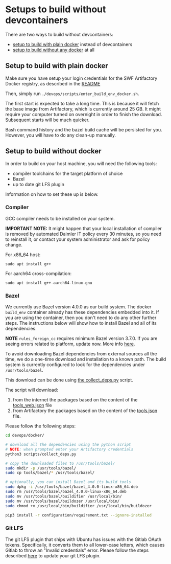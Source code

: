 # Setups to build without devcontainers

There are two ways to build without devcontainers:

* [setup to build with plain docker](#setup-to-build-with-plain-docker) instead of devcontainers
* [setup to build without any docker](#setup-to-build-without-docker) at all

## Setup to build with plain docker

Make sure you have setup your login credentials for the SWF Artifactory Docker registry, as described in the
[README](../README.md#setup-credentials-for-swf-artifactory-docker-registry)

Then, simply run `./devops/scripts/enter_build_env_docker.sh`.

The first start is expected to take a long time. This is because it will fetch the base image from Artifactory, which
is currently around 25 GB. It might require your computer turned on overnight in order to finish the download.
Subsequent starts will be much quicker.

Bash command history and the bazel build cache will be persisted for you. However, you will have to do any clean-up
manually.

## Setup to build without docker

In order to build on your host machine, you will need the following tools:

* compiler toolchains for the target platform of choice
* Bazel
* up to date git LFS plugin

Information on how to set these up is below.

### Compiler

GCC compiler needs to be installed on your system.

**IMPORTANT NOTE:** It might happen that your local installation of compiler is removed by automated Daimler IT policy
every 30 minutes, so you need to reinstall it, or contact your system administrator and ask for policy change.

For x86_64 host:

```
sudo apt install g++
```

For aarch64 cross-compilation:

```
sudo apt install g++-aarch64-linux-gnu
```

### Bazel

We currently use Bazel version 4.0.0 as our build system. The docker `build_env` container already has these
dependencies embedded into it. If you are using the container, then you don't need to do any other further steps. The
instructions below will show how to install Bazel and all of its dependencies.

**NOTE** `rules_foreign_cc` requires minimum Bazel version 3.7.0. If you are seeing errors related to platform, update
now. More info [here](https://github.com/bazelbuild/rules_foreign_cc/commit/f48ec05fed3170b8b32bbc4b6d8fd4175f8b8cff).

To avoid downloading Bazel dependencies from external sources all the time, we do a one-time download and installation
to a known path. The build system is currently configured to look for the dependencies under `/usr/tools/bazel`.

This download can be done using [the collect_deps.py](../devops/docker/scripts/collect_deps.py) script.

The script will download:

1. from the internet the packages based on the content of the
[tools_web.json](../devops/docker/configuration/tools_web.json) file
2. from Artifactory the packages based on the content of the [tools.json](../devops/docker/configuration/tools.json)
file.

Please follow the following steps:

```bash
cd devops/docker/

# download all the dependencies using the python script
# NOTE: when prompted enter your Artifactory credentials
python3 scripts/collect_deps.py

# copy the downloaded files to /usr/tools/bazel/
sudo mkdir -p /usr/tools/bazel/
sudo cp tools/bazel/* /usr/tools/bazel/

# optionally, you can install Bazel and its build tools
sudo dpkg -i /usr/tools/bazel/bazel_4.0.0-linux-x86_64.deb
sudo rm /usr/tools/bazel/bazel_4.0.0-linux-x86_64.deb
sudo mv /usr/tools/bazel/buildifier /usr/local/bin/
sudo mv /usr/tools/bazel/buildozer /usr/local/bin/
sudo chmod +x /usr/local/bin/buildifier /usr/local/bin/buildozer

pip3 install -r configuration/requirement.txt --ignore-installed
```

### Git LFS

The git LFS plugin that ships with Ubuntu has issues with the Gitlab OAuth tokens. Specifically, it converts them to
all lower-case letters, which causes Gitlab to throw an "Invalid credentials" error. Please follow the steps described
[here](https://github.com/git-lfs/git-lfs/wiki/Installation#debian-and-ubuntu) to update your git LFS plugin.
